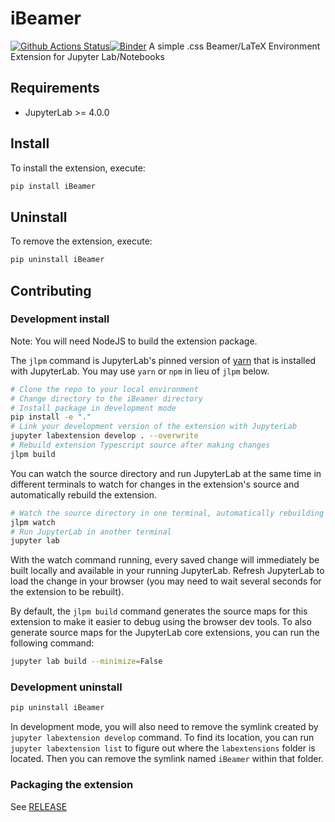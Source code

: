 # iBeamer

[![Github Actions Status](https://github.com/lambdadotjoburg/iBeamer/workflows/Build/badge.svg)](https://github.com/lambdadotjoburg/iBeamer/actions/workflows/build.yml)[![Binder](https://mybinder.org/badge_logo.svg)](https://mybinder.org/v2/gh/lambdadotjoburg/iBeamer/main?urlpath=lab)
A simple .css Beamer/LaTeX Environment Extension for Jupyter Lab/Notebooks

## Requirements

- JupyterLab >= 4.0.0

## Install

To install the extension, execute:

```bash
pip install iBeamer
```

## Uninstall

To remove the extension, execute:

```bash
pip uninstall iBeamer
```

## Contributing

### Development install

Note: You will need NodeJS to build the extension package.

The `jlpm` command is JupyterLab's pinned version of
[yarn](https://yarnpkg.com/) that is installed with JupyterLab. You may use
`yarn` or `npm` in lieu of `jlpm` below.

```bash
# Clone the repo to your local environment
# Change directory to the iBeamer directory
# Install package in development mode
pip install -e "."
# Link your development version of the extension with JupyterLab
jupyter labextension develop . --overwrite
# Rebuild extension Typescript source after making changes
jlpm build
```

You can watch the source directory and run JupyterLab at the same time in different terminals to watch for changes in the extension's source and automatically rebuild the extension.

```bash
# Watch the source directory in one terminal, automatically rebuilding when needed
jlpm watch
# Run JupyterLab in another terminal
jupyter lab
```

With the watch command running, every saved change will immediately be built locally and available in your running JupyterLab. Refresh JupyterLab to load the change in your browser (you may need to wait several seconds for the extension to be rebuilt).

By default, the `jlpm build` command generates the source maps for this extension to make it easier to debug using the browser dev tools. To also generate source maps for the JupyterLab core extensions, you can run the following command:

```bash
jupyter lab build --minimize=False
```

### Development uninstall

```bash
pip uninstall iBeamer
```

In development mode, you will also need to remove the symlink created by `jupyter labextension develop`
command. To find its location, you can run `jupyter labextension list` to figure out where the `labextensions`
folder is located. Then you can remove the symlink named `iBeamer` within that folder.

### Packaging the extension

See [RELEASE](RELEASE.md)
